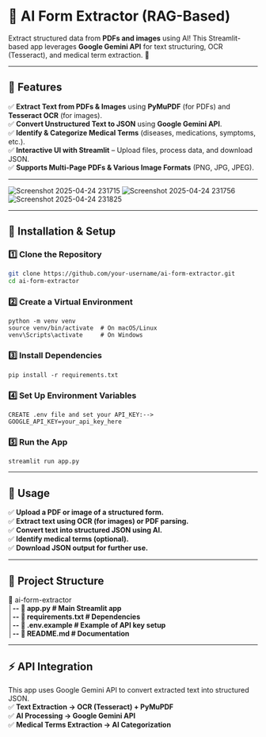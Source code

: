 # 📝 AI Form Extractor (RAG-Based)

Extract structured data from **PDFs and images** using AI! This Streamlit-based app leverages **Google Gemini API** for text structuring, OCR (Tesseract), and medical term extraction. 🚀

---

## 📌 Features

✅ **Extract Text from PDFs & Images** using **PyMuPDF** (for PDFs) and **Tesseract OCR** (for images).  
✅ **Convert Unstructured Text to JSON** using **Google Gemini API**.  
✅ **Identify & Categorize Medical Terms** (diseases, medications, symptoms, etc.).  
✅ **Interactive UI with Streamlit** – Upload files, process data, and download JSON.  
✅ **Supports Multi-Page PDFs & Various Image Formats** (PNG, JPG, JPEG).  

---
![Screenshot 2025-04-24 231715](https://github.com/user-attachments/assets/04da0435-0b94-4f26-b435-de33edc0a9ec)
![Screenshot 2025-04-24 231756](https://github.com/user-attachments/assets/2f67575a-83c0-4f08-aa07-09629ed3ce3a)
![Screenshot 2025-04-24 231825](https://github.com/user-attachments/assets/ad801a53-4e66-42d6-b18c-f9af3881d506)

----

## 🚀 Installation & Setup

### **1️⃣ Clone the Repository**
```bash
git clone https://github.com/your-username/ai-form-extractor.git
cd ai-form-extractor
```
### **2️⃣ Create a Virtual Environment**
```
python -m venv venv
source venv/bin/activate  # On macOS/Linux
venv\Scripts\activate     # On Windows
```
### **3️⃣ Install Dependencies**
```
pip install -r requirements.txt
```
### **4️⃣ Set Up Environment Variables**
```
CREATE .env file and set your API_KEY:-->
GOOGLE_API_KEY=your_api_key_here
```
### **5️⃣ Run the App**
```
streamlit run app.py
```
---

## 🎯 Usage
✅ **Upload a PDF or image of a structured form.**  
✅ **Extract text using OCR (for images) or PDF parsing.**  
✅ **Convert text into structured JSON using AI.**  
✅ **Identify medical terms (optional).**  
✅ **Download JSON output for further use.**

---

## 📂 Project Structure
📂 ai-form-extractor  
 **│-- 📜 app.py                # Main Streamlit app**  
 **│-- 📜 requirements.txt      # Dependencies**  
 **│-- 📜 .env.example          # Example of API key setup**  
 **│-- 📜 README.md             # Documentation**  


---

## ⚡ API Integration
This app uses Google Gemini API to convert extracted text into structured JSON.  
✅ **Text Extraction → OCR (Tesseract) + PyMuPDF**  
✅ **AI Processing → Google Gemini API**  
✅ **Medical Terms Extraction → AI Categorization**  
